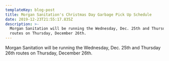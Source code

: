 ```yaml
---
templateKey: blog-post
title: Morgan Sanitation's Christmas Day Garbage Pick Up Schedule
date: 2019-12-23T21:55:17.835Z
description: >-
  Morgan Sanitation will be running the Wednesday, Dec. 25th and Thursday 26th
  routes on Thursday, December 26th.
---
```

Morgan Sanitation will be running the Wednesday, Dec. 25th and Thursday 26th routes on Thursday, December 26th.
